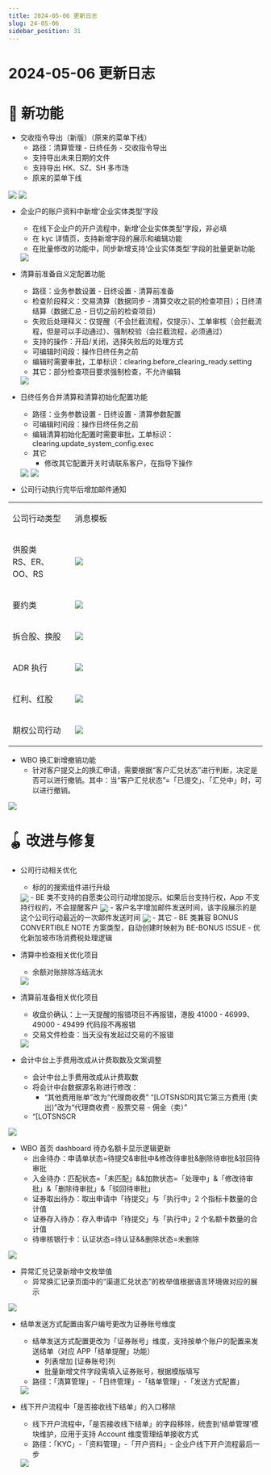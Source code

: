 ```yaml
---
title: 2024-05-06 更新日志
slug: 24-05-06
sidebar_position: 31
---
```



# 2024-05-06 更新日志

# 🎉 新功能

- 交收指令导出（新版）（原来的菜单下线）
    - 路径：清算管理 - 日终任务 - 交收指令导出
    - 支持导出未来日期的文件
    - 支持导出 HK、SZ、SH 多市场
    - 原来的菜单下线

<img src="/assets/DfPobOvl0oJ7RaxTi2qcFiVkneh.png" src-width="3574" src-height="1774" align="center"/>

<img src="/assets/TMdlb2aKNovOsyxKehkcLjMYnkk.png" src-width="3574" src-height="1774" align="center"/>

- 企业户的账户资料中新增‘企业实体类型’字段
    - 在线下企业户的开户流程中，新增‘企业实体类型’字段，非必填
    - 在 kyc 详情页，支持新增字段的展示和编辑功能
    - 在批量修改的功能中，同步新增支持‘企业实体类型’字段的批量更新功能
    <img src="/assets/UBBpbvt4Ho4TljxWCrycFT4cnTb.png" src-width="2180" src-height="1264" align="center"/>

- 清算前准备自义定配置功能
    - 路径：业务参数设置 - 日终设置 - 清算前准备
    - 检查阶段释义：交易清算（数据同步 - 清算交收之前的检查项目）；日终清结算（数据汇总 - 日切之前的检查项目）
    - 失败后处理释义：仅提醒（不会拦截流程，仅提示）、工单审核（会拦截流程，但是可以手动通过）、强制校验（会拦截流程，必须通过）
    - 支持的操作：开启/关闭，选择失败后的处理方式
    - 可编辑时间段：操作日终任务之前
    - 编辑时需要审批，工单标识：clearing.before_clearing_ready.setting       
    - 其它：部分检查项目要求强制检查，不允许编辑
    <img src="/assets/MglsbJdCkoAhdVxzVMschP7gnpc.png" src-width="3574" src-height="1774" align="center"/>

- 日终任务合并清算和清算初始化配置功能
    - 路径：业务参数设置 - 日终设置 - 清算参数配置
    - 可编辑时间段：操作日终任务之前
    - 编辑清算初始化配置时需要审批，工单标识：clearing.update_system_config.exec  
    - 其它
        - 修改其它配置开关时请联系客户，在指导下操作      
    <img src="/assets/BGrYb998Qo00lsxDbkEcZY39n1g.png" src-width="3574" src-height="1774" align="center"/>
    <img src="/assets/VOFzbs4MfoEu8exMOt7c2tF1nPc.png" src-width="3574" src-height="1774" align="center"/>

- 公司行动执行完毕后增加邮件通知

<table>
<colgroup>
<col width="130"/>
<col width="414"/>
</colgroup>
<tbody>
<tr><td><p>公司行动类型</p></td><td><p>消息模板</p></td></tr>
<tr><td><p>供股类<br/>RS、ER、OO、RS</p></td><td><img src="/assets/NYGubZhMxoYFi8xRvlfcuiKDnqc.png" src-width="856" src-height="190"/></td></tr>
<tr><td><p>要约类</p></td><td><img src="/assets/N38rb798noNxM3xE9MIcjYEkned.png" src-width="828" src-height="182"/></td></tr>
<tr><td><p>拆合股、换股</p></td><td><img src="/assets/Ym8mbYpNKoZPR3xNfoCcHg4inre.png" src-width="1242" src-height="232" align="center"/></td></tr>
<tr><td><p>ADR 执行</p></td><td><img src="/assets/Iunnb2E6pozlcBx7kZ6cWBrWnab.png" src-width="1268" src-height="222" align="center"/></td></tr>
<tr><td><p>红利、红股</p></td><td><img src="/assets/AMktbfyRzoKwlbxAZslcgM3xn4d.png" src-width="1210" src-height="274" align="center"/></td></tr>
<tr><td><p>期权公司行动</p></td><td><img src="/assets/PZQHb8ZGioQuUExaJPGc6oFmnjh.png" src-width="1182" src-height="334" align="center"/></td></tr>
</tbody>
</table>

- WBO 换汇新增撤销功能
    - 针对客户提交上的换汇申请，需要根据“客户汇兑状态”进行判断，决定是否可以进行撤销。其中：当“客户汇兑状态”=「已提交」、「汇兑中」时，可以进行撤销。

<img src="/assets/MnGJbRAy9oWrQXxtrSrcq7R6nvc.png" src-width="3276" src-height="1776" align="center"/>

# 🪀 改进与修复

- 公司行动相关优化
    - 标的的搜索组件进行升级
    <img src="/assets/HZJabC6Exo7ckixgUGRcr827nlF.png" src-width="3574" src-height="1774" align="center"/>
    - BE 类不支持的自愿类公司行动增加提示。如果后台支持行权，App 不支持行权的，不会提醒客户
    <img src="/assets/PARwb6bdfobEuyxXdppcGvcPnfd.png" src-width="3574" src-height="1774" align="center"/>
    - 客户名字增加邮件发送时间，该字段展示的是这个公司行动最近的一次邮件发送时间
    <img src="/assets/PWM4b9pM1oD31dxdr1acCbtynHl.png" src-width="3574" src-height="1774" align="center"/>
    - 其它
        - BE 类兼容 BONUS CONVERTIBLE NOTE 方案类型，自动创建时映射为 BE-BONUS ISSUE
        - 优化新加坡市场消费税处理逻辑

- 清算中检查相关优化项目
    - 余额对账排除冻结流水
    <img src="/assets/BizJbnRanoEF5OxyboEckSSLnWe.png" src-width="3574" src-height="1774" align="center"/>

- 清算前准备相关优化项目
    - 收盘价确认：上一天提醒的报错项目不再报错，港股 41000 - 46999、49000 - 49499 代码段不再报错
    - 交易文件检查：当天没有发起过交易的不报错
    <img src="/assets/F9eUbl9iYoc5uWxQo77csMZUnTh.png" src-width="3574" src-height="1774" align="center"/>

- 会计中台上手费用改成从计费取数及文案调整
    - 会计中台上手费用改成从计费取数
    - 将会计中台数据源名称进行修改：
        - “其他费用账单”改为“代理商收费”
    “[LOTSNSDR]其它第三方费用 (卖出)”改为“代理商收费 - 股票交易 - 佣金（卖）”
    - “[LOTSNSCR

<img src="/assets/DwWibAQs3o4EcoxzYcOcSKjDnAg.png" src-width="2158" src-height="1152" align="center"/>

- WBO 首页 dashboard 待办名额卡显示逻辑更新
    - 出金待办：申请单状态=待提交&审批中&修改待审批&删除待审批&驳回待审批
    - 入金待办：匹配状态=「未匹配」&&加款状态=「处理中」&「修改待审批」&「删除待审批」&「驳回待审批」
    - 证券取出待办：取出申请中「待提交」与「执行中」2 个指标卡数量的合计值
    - 证券存入待办：存入申请中「待提交」与「执行中」2 个名额卡数量的合计值
    - 待审核银行卡：认证状态=待认证&&删除状态=未删除

<img src="/assets/Kv4ZbWHpAoyycbxbsVScBvAxnBf.png" src-width="3838" src-height="1802" align="center"/>

- 异常汇兑记录新增中文枚举值
    - 异常换汇记录页面中的“渠道汇兑状态”的枚举值根据语言环境做对应的展示

<img src="/assets/TizbbF5c6ovCY4xBB0TcAhcdnxh.png" src-width="3302" src-height="1708" align="center"/>

- 结单发送方式配置由客户编号更改为证券账号维度
    - 结单发送方式配置更改为「证券账号」维度，支持按单个账户的配置来发送结单（对应 APP「结单提醒」功能）
        - 列表增加 [证券账号]列
        - 批量新增文件字段需填入证券账号，根据模版填写
    - 路径：「清算管理」-「日终管理」-「结单管理」-「发送方式配置」
    <img src="/assets/QCepbMTuboCjZvxLlP2cFztOnZd.png" src-width="3212" src-height="984" align="center"/>

- 线下开户流程中「是否接收线下结单」的入口移除
    - 线下开户流程中，「是否接收线下结单」的字段移除，统壹到‘结单管理’模块维护，应用于支持 Account 维度管理结单接收方式
    - 路径：「KYC」-「资料管理」-「开户资料」- 企业户线下开户流程最后一步
    <img src="/assets/GUcdbAZy9oMzqdxSXfNc7uSXn2e.png" src-width="1232" src-height="1694"/>
    
